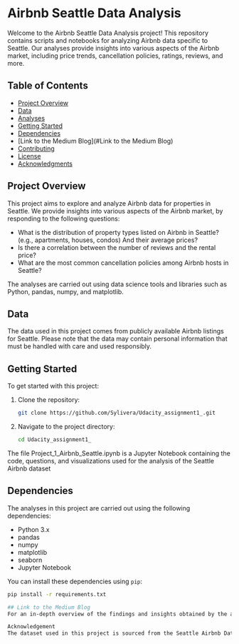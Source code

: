 # Airbnb Seattle Data Analysis

Welcome to the Airbnb Seattle Data Analysis project! This repository contains scripts and notebooks for analyzing Airbnb data specific to Seattle. Our analyses provide insights into various aspects of the Airbnb market, including price trends, cancellation policies, ratings, reviews, and more.

## Table of Contents

- [Project Overview](#project-overview)
- [Data](#data)
- [Analyses](#analyses)
- [Getting Started](#getting-started)
- [Dependencies](#dependencies)
- [Link to the Medium Blog](#Link to the Medium Blog)
- [Contributing](#contributing)
- [License](#license)
- [Acknowledgments](#acknowledgments)

## Project Overview

This project aims to explore and analyze Airbnb data for properties in Seattle. We provide insights into various aspects of the Airbnb market, by responding to the following questions:

- What is the distribution of property types listed on Airbnb in Seattle? (e.g., apartments, houses, condos) And their average prices?
- Is there a correlation between the number of reviews and the rental price?
- What are the most common cancellation policies among Airbnb hosts in Seattle?

The analyses are carried out using data science tools and libraries such as Python, pandas, numpy, and matplotlib.

## Data

The data used in this project comes from publicly available Airbnb listings for Seattle. Please note that the data may contain personal information that must be handled with care and used responsibly.

## Getting Started

To get started with this project:

1. Clone the repository:
    ```bash
    git clone https://github.com/Sylivera/Udacity_assignment1_.git
    ```
2. Navigate to the project directory:
    ```bash
    cd Udacity_assignment1_
    ```
The file Project_1_Airbnb_Seattle.ipynb is a Jupyter Notebook containing the code, questions, and visualizations used for the analysis of the Seattle Airbnb dataset

## Dependencies

The analyses in this project are carried out using the following dependencies:

- Python 3.x
- pandas
- numpy
- matplotlib
- seaborn
- Jupyter Notebook

You can install these dependencies using `pip`:
```bash
pip install -r requirements.txt

## Link to the Medium Blog
For an in-depth overview of the findings and insights obtained by the analysis, please refer to the accompanying blog post here. Blog Post - https://medium.com/@justinesylivera/unlocking-the-secrets-of-seattle-a-data-driven-exploration-of-airbnb-trends-a9ae6b275ccc

Acknowledgement
The dataset used in this project is sourced from the Seattle Airbnb Data, and is publicly available on Kaggle. The blog was written using references from ChatGPT AI platform.

